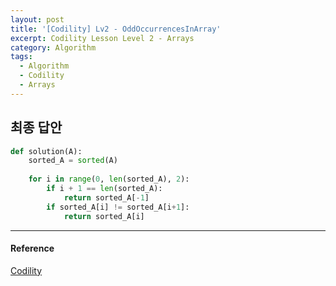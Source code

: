 ```yaml
---
layout: post
title: '[Codility] Lv2 - OddOccurrencesInArray'
excerpt: Codility Lesson Level 2 - Arrays
category: Algorithm
tags:
  - Algorithm
  - Codility
  - Arrays
---
```


## 최종 답안

```py
def solution(A):
    sorted_A = sorted(A)
    
    for i in range(0, len(sorted_A), 2):
        if i + 1 == len(sorted_A):
            return sorted_A[-1]
        if sorted_A[i] != sorted_A[i+1]:
            return sorted_A[i]
```

- - -

#### Reference

[Codility](https://app.codility.com/programmers/lessons/2-arrays/odd_occurrences_in_array/)